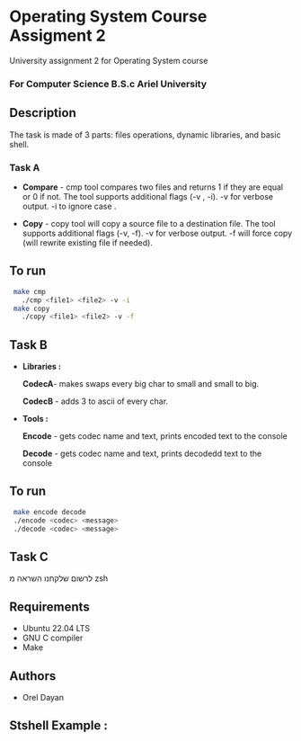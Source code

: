 # Operating System Course Assigment 2

University assignment 2 for Operating System  course
### For Computer Science B.S.c Ariel University

## Description

The task is made of 3 parts: files operations, dynamic libraries, and basic shell.

### Task A
- **Compare** -
  cmp tool compares two files and returns 1 if they are equal or 0 if not. The tool supports additional flags (-v , -i). -v for verbose output. -i to ignore case .

-  **Copy** -
copy tool will copy a source file to a destination file. The tool supports additional flags (-v, -f). -v for verbose output. -f will force copy (will rewrite existing file if needed).


## To run

```sh
 make cmp
   ./cmp <file1> <file2> -v -i
 make copy
   ./copy <file1> <file2> -v -f
   ```
## Task B

- **Libraries :**

   **CodecA**- makes swaps every big char to small and small to big.

   **CodecB** - adds 3 to ascii of every char.

- **Tools :**

   **Encode** - gets codec name and text, prints encoded text to the console

  **Decode**  - gets codec name and text, prints decodedd text to the console





## To run

```sh
 make encode decode
 ./encode <codec> <message>
 ./decode <codec> <message>

   ```

 ## Task C
 לרשום שלקחנו השראה מ zsh

## Requirements
- Ubuntu 22.04 LTS
- GNU C compiler
- Make


## Authors

- Orel Dayan

## Stshell Example :


